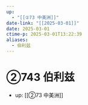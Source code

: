 ```yaml
---
up:
  - "[[②73 中美洲]]"
date-link: "[[2025-03-01]]"
date: 2025-03-01
ctime-p: 2025-03-01T13:22:39
aliases:
  - 伯利兹
---
```


# ②743 伯利兹

- up: [[②73 中美洲]]
